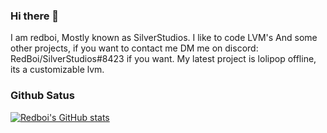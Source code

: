 ### Hi there 👋
I am redboi, Mostly known as SilverStudios. I like to code LVM's And some other projects, if you want to contact me DM me on discord: RedBoi/SilverStudios#8423 if you want. My latest project is lolipop offline, its a customizable lvm.

### Github Satus
[![Redboi's GitHub stats](https://github-readme-stats.vercel.app/api?username=RedBoiOfficial)](https://github.com/anuraghazra/github-readme-stats)

<!--
**RedBoiOfficial/RedBoiOfficial** is a ✨ _special_ ✨ repository because its `README.md` (this file) appears on your GitHub profile.

Here are some ideas to get you started:

#- 🖥 What do i do: I do LVM's, and a few more projects.
- 📫 How to reach me: ...
- 😄 Pronouns: ...
- ⚡ Fun fact: ...
-->
